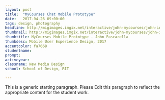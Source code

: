 ```yaml
---
layout: post
title:  "MyCourses Chat Mobile Prototype"
date:   2017-04-26 09:00:00
tags: design, photography
headline: http://migimages.imgix.net/interactive/john-mycourses/john-intro.png?fm=pjpg&h=400&fit=fill&crop=fp&fp-y=.46&auto=format&bg=e5e5e7
thumbnail: http://migimages.imgix.net/interactive/john-mycourses/john-intro.png?fit=fill&fm=pjpg&q=85&chromasub=444&bg=e5e5e7&pad=10
thumbtitle: MyCourses Mobile Prototype - John Pascarella
thumbdesc: Mobile User Experience Design, 2017
accentcolor: fa7668
studentname: 
prompt: 
activeyear: 
classname: New Media Design 
school: School of Design, RIT

---
```


<section>
<p>This is a generic starting paragraph. Please Edit this paragraph to reflect the appropriate content for the student work.</p>
